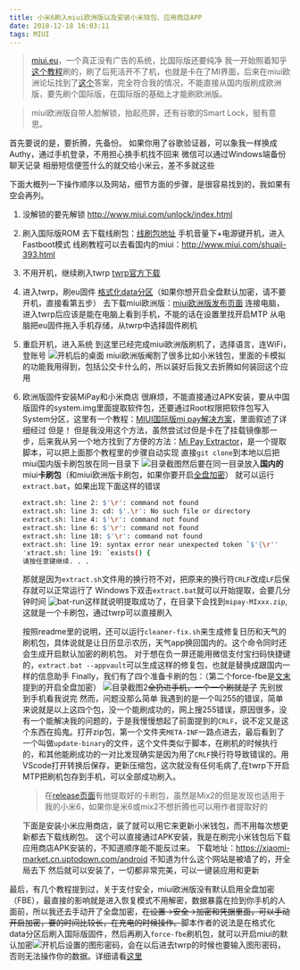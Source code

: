 ```yaml
---
title: 小米6刷入miui欧洲版以及安装小米钱包、应用商店APP
date: 2018-12-18 16:03:11
tags: MIUI
---
```

> [miui.eu](miui.eu)，一个真正没有广告的系统，比国际版还要纯净
> 我一开始照着知乎[这个教程](https://www.zhihu.com/question/50231539)刷的，刷了后死活开不了机，也就是卡在了MI界面，后来在miui欧洲论坛找到了[这个](https://xiaomi.eu/community/threads/bootloop-problem-while-flashing-eu-stable.46593/)答案，完全符合我的情况，不能直接从国内版刷成欧洲版，要先刷个国际版，在国际版的基础上才能刷欧洲版。

> miui欧洲版自带人脸解锁，抬起亮屏，还有谷歌的Smart Lock，挺有意思。

<!--more-->
首先要说的是，要折腾，先备份。
如果你用了谷歌验证器，可以象我一样换成Authy，通过手机登录，不用担心换手机找不回来
微信可以通过Windows端备份聊天记录
相册短信便签什么的就交给小米云，差不多就这些

下面大概列一下操作顺序以及网站，细节方面的步骤，是很容易找到的，我如果有空会再列。

1. 没解锁的要先解锁
    http://www.miui.com/unlock/index.html

2. 刷入国际版ROM
去下载线刷包：[线刷包地址](http://en.miui.com/download.html)
手机音量下+电源键开机，进入Fastboot模式
线刷教程可以去看国内的miui：http://www.miui.com/shuaji-393.html

2. 不用开机，继续刷入twrp
[twrp官方下载](https://twrp.me/Devices/)

3. 进入twrp，刷eu固件
[格式化data分区](#last)（如果你想开启全盘默认加密，请不要开机，直接看第五步）
去下载miui欧洲版：[miui欧洲版发布页面](https://xiaomi.eu/community/link-forums/roms-download.73/)
连接电脑，进入twrp后应该是能在电脑上看到手机，不能的话在设置里找开启MTP
从电脑把eu固件拖入手机存储，从twrp中选择固件刷机

4. 重启开机，进入系统
到这里已经完成miui欧洲版刷机了，选择语言，连WiFi，登账号
![](screen1.jpg)开机后的桌面
miui欧洲版阉割了很多比如小米钱包，里面的卡模拟的功能我用得到，包括公交卡什么的，所以装好后我又去折腾如何装回这个应用

1. 欧洲版固件安装MiPay和小米商店
很麻烦，不能直接通过APK安装，要从中国版固件的system.img里面提取软件包，还要通过Root权限把软件包写入System分区，这里有一个教程：[MIUI国际版mi pay解决方案](https://www.yipkwong.com/2018/06/06/167/)，里面叙述了详细经过
但是！
但是我没用这个方法，虽然尝试过但是卡在了挂载镜像那一步，后来我从另一个地方找到了方便的方法：[Mi Pay Extractor](https://github.com/linusyang92/mipay-extract)，是一个提取脚本，可以把上面那个教程里的步骤自动实现
直接`git clone`到本地以后把miui国内版卡刷包放在同一目录下
![目录截图](git-clone.jpg)然后要在同一目录放入**国内的**miui**卡刷包**（和miui欧洲版卡刷包，如果你要开启[全盘加密](#last)）
就可以运行`extract.bat`，如果出现下面这样的错误
    ```bash
    extract.sh: line 2: $'\r': command not found
    extract.sh: line 3: cd: $'.\r': No such file or directory
    extract.sh: line 4: $'\r': command not found
    extract.sh: line 6: $'\r': command not found
    extract.sh: line 18: $'\r': command not found
    extract.sh: line 19: syntax error near unexpected token `$'{\r''
    'xtract.sh: line 19: `exists() {
    请按任意键继续. . .
    ```
    那就是因为`extract.sh`文件用的换行符不对，把原来的换行符`CRLF`改成`LF`后保存就可以正常运行了
    Windows下双击`extract.bat`就可以开始提取，会要几分钟时间
    ![bat-run](bat-run.jpg)这样就说明提取成功了，在目录下会找到`mipay-MIxxx.zip`,这就是一个卡刷包，通过twrp可以直接刷入
    <a id="five"/>
    
    按照readme里的说明，还可以运行`cleaner-fix.sh`来生成修复日历和天气的刷机包，具体说就是让日历显示农历，天气app换回国内的。这个命令同时还会生成开启默认加密的刷机包。
    对于想在负一屏还能用微信支付宝扫码快捷键的，`extract.bat --appvault`可以生成这样的修复包，也就是替换成跟国内一样的信息助手
    Finally，我们有了四个准备卡刷的包：（第二个force-fbe是[文末](#last)提到的开启全盘加密）
    ![目录截图2](mipay-extract.jpg)~~全扔进手机，一个一个刷就是了~~  先别放到手机看我说完
    然而，问题没那么简单
    我遇到的是一个叫255的错误，简单来说就是以上这四个包，没一个能刷成功的，网上搜255错误，原因很多，没有一个能解决我的问题的，于是我慢慢想起了前面提到的`CRLF`，说不定又是这个东西在捣鬼。打开zip包，第一个文件夹`META-INF`一路点进去，最后看到了一个叫做`update-binary`的文件，这个文件类似于脚本，在刷机的时候执行的，和其他能刷成功的一对比发现确实是因为用了`CRLF`换行符导致错误的。用VScode打开转换后保存，更新压缩包，这次就没有任何毛病了,在twrp下开启MTP把刷机包存到手机，可以全部成功刷入。
    > 在[release页面](https://github.com/linusyang92/mipay-extract/releases)有他提取好的卡刷包，虽然是Mix2的但是发现也适用于我的小米6，如果你是米6或mix2不想折腾也可以用作者提取好的
    
    下面是安装小米应用商店，装了就可以用它来更新小米钱包，而不用每次想更新都去下载线刷包。
    这个可以直接通过APK安装，我是在刷完小米钱包后下载应用商店APK安装的，不知道顺序能不能反过来。
    下载地址：https://xiaomi-market.cn.uptodown.com/android
    不知道为什么这个网站是被墙了的，开全局去下
    然后就可以安装了，一切都非常完美，可以一键装应用和更新
<a id="last" />

最后，有几个教程提到过，关于支付安全，miui欧洲版没有默认启用全盘加密（FBE），最直接的影响就是进入恢复模式不用解密，数据暴露在捡到你手机的人面前，所以我还去手动开了全盘加密，~~在设置→安全→加密和凭据里面，可以手动开启加密，要的时间比较长，在充电的时候操作。~~脚本作者的说法是在格式化data分区后刷入国际版固件，然后再刷入`force-fbe`刷机包，就可以开启miui的默认加密![](screen.png)开机后设置的图形密码，会在以后进去twrp的时候也要输入图形密码，否则无法操作你的数据。详细请看[这里](https://github.com/linusyang92/mipay-extract#optional-encryption-for-xiaomieu-roms)